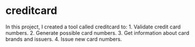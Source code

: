 # creditcard
In this project, I created a tool called creditcard to: 1. Validate credit card numbers. 2. Generate possible card numbers. 3. Get information about card brands and issuers. 4. Issue new card numbers.

